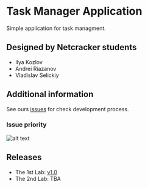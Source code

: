 # Task Manager Application

Simple application for task managment.

## Designed by Netcracker students
  - Ilya Kozlov
  - Andrei Riazanov
  - Vladislav Selickiy
  
## Additional information  

See ours [issues](https://github.com/anri217/task-manager/issues) for check development process.

### Issue priority

![alt text](https://user-images.githubusercontent.com/33430830/73350679-ef98e300-42a6-11ea-8093-a34c6d227afc.png "Issue priority")

## Releases
  
- The 1st Lab: [v1.0](https://github.com/anri217/task-manager/releases/tag/v1.0)
- The 2nd Lab: TBA
